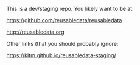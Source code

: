 This is a dev/staging repo. You likely want to be at:

https://github.com/reusabledata/reusabledata

http://reusabledata.org

Other links (that you should probably ignore:

https://kltm.github.io/reusabledata-staging/
